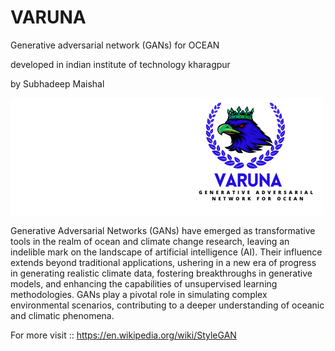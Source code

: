 # VARUNA
Generative adversarial network (GANs) for OCEAN




developed in indian institute of technology kharagpur



by Subhadeep Maishal

![Figure](https://github.com/subhadeep-maishal/GORGEOUS/blob/main/2.png) 

Generative Adversarial Networks (GANs) have emerged as transformative tools in the realm of ocean and climate change research, leaving an indelible mark on the landscape of artificial intelligence (AI). Their influence extends beyond traditional applications, ushering in a new era of progress in generating realistic climate data, fostering breakthroughs in generative models, and enhancing the capabilities of unsupervised learning methodologies. GANs play a pivotal role in simulating complex environmental scenarios, contributing to a deeper understanding of oceanic and climatic phenomena.


For more visit  ::  https://en.wikipedia.org/wiki/StyleGAN
